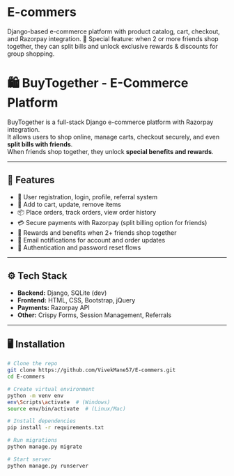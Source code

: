 # E-commers
Django-based e-commerce platform with product catalog, cart, checkout, and Razorpay integration. 🎉 Special feature: when 2 or more friends shop together, they can split bills and unlock exclusive rewards &amp; discounts for group shopping.

# 🛍️ BuyTogether - E-Commerce Platform

BuyTogether is a full-stack Django e-commerce platform with Razorpay integration.  
It allows users to shop online, manage carts, checkout securely, and even **split bills with friends**.  
When friends shop together, they unlock **special benefits and rewards**.

---

## 🚀 Features
- 👤 User registration, login, profile, referral system  
- 🛒 Add to cart, update, remove items  
- 📦 Place orders, track orders, view order history  
- 💳 Secure payments with Razorpay (split billing option for friends)  
- 🎁 Rewards and benefits when 2+ friends shop together  
- 📧 Email notifications for account and order updates  
- 🔐 Authentication and password reset flows  

---

## ⚙️ Tech Stack
- **Backend:** Django, SQLite (dev)  
- **Frontend:** HTML, CSS, Bootstrap, jQuery  
- **Payments:** Razorpay API  
- **Other:** Crispy Forms, Session Management, Referrals  

---

## 🖥️ Installation
```bash
# Clone the repo
git clone https://github.com/VivekMane57/E-commers.git
cd E-commers

# Create virtual environment
python -m venv env
env\Scripts\activate  # (Windows)
source env/bin/activate  # (Linux/Mac)

# Install dependencies
pip install -r requirements.txt

# Run migrations
python manage.py migrate

# Start server
python manage.py runserver
